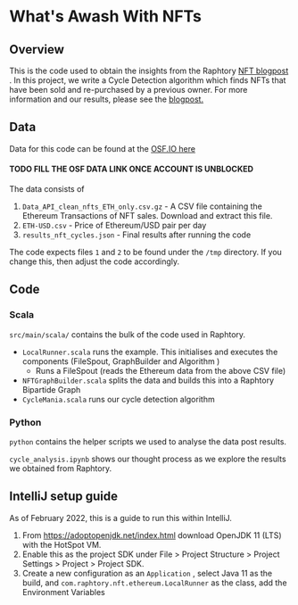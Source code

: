 # What's Awash With NFTs

## Overview
This is the code used to obtain the insights from the Raphtory [NFT blogpost](raphtory.com/nfts/) . 
In this project, we write a Cycle Detection algorithm which finds NFTs that have been sold and 
re-purchased by a previous owner. For more information and our results, please see the [blogpost.](raphtory.com/nfts/)

## Data

Data for this code can be found at the [OSF.IO here]()

#### TODO FILL THE OSF DATA LINK ONCE ACCOUNT IS UNBLOCKED 

The data consists of 

1. `Data_API_clean_nfts_ETH_only.csv.gz` - A CSV file containing the Ethereum Transactions of NFT sales. Download and extract this file. 
2. `ETH-USD.csv` - Price of Ethereum/USD pair per day
3. `results_nft_cycles.json` - Final results after running the code

The code expects files `1` and `2` to be found under the `/tmp` directory. 
If you change this, then adjust the code accordingly. 

## Code

### Scala

`src/main/scala/` contains the bulk of the code used in Raphtory. 

- `LocalRunner.scala` runs the example. This initialises and executes the components (FileSpout, GraphBuilder and Algorithm )
  - Runs a FileSpout (reads the Ethereum data from the above CSV file)
- `NFTGraphBuilder.scala` splits the data and builds this into a Raphtory Bipartide Graph
- `CycleMania.scala` runs our cycle detection algorithm 

### Python

`python` contains the helper scripts we used to analyse the data post results. 

`cycle_analysis.ipynb` shows our thought process as we explore the results we obtained from Raphtory.


## IntelliJ setup guide

As of February 2022, this is a guide to run this within IntelliJ.

1. From https://adoptopenjdk.net/index.html download OpenJDK 11 (LTS) with the HotSpot VM.
2. Enable this as the project SDK under File > Project Structure > Project Settings > Project > Project SDK.
3. Create a new configuration as an `Application` , select Java 11 as the build, and `com.raphtory.nft.ethereum.LocalRunner` as the class, add the Environment Variables


